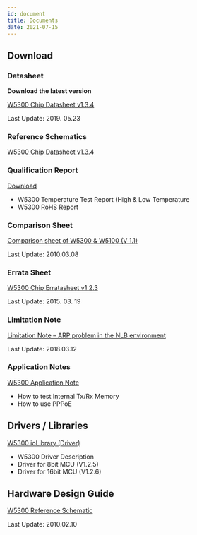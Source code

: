 ```yaml
---
id: document
title: Documents
date: 2021-07-15
---
```


## Download 

### Datasheet

**Download the latest version**

<a href="/img/products/w5300/W5300_DS_V134E.pdf" target="_blank">W5300 Chip Datasheet v1.3.4</a>

Last Update: 2019. 05.23

### Reference Schematics

<a href="/img/products/w5300/W5300_DS_V134E.pdf" target="_blank">W5300 Chip Datasheet v1.3.4</a>

### Qualification Report

<a href="/img/products/w5300/W5300_Qualification_Report.zip" target="_blank">Download</a>

- W5300 Temperature Test Report (High & Low Temperature
- W5300 RoHS Report

### Comparison Sheet

<a href="/img/products/w5300/Comparison_Sheet_between_W5100_and_W5300_V1.1_kor.pdf" target="_blank">Comparison sheet of W5300 & W5100 (V 1.1)</a>

Last Update: 2010.03.08

### Errata Sheet

<a href="/img/products/w5300/W5300_ET_V123E(1).pdf" target="_blank">W5300 Chip Erratasheet v1.2.3</a>

Last Update: 2015. 03. 19

### Limitation Note

<a href="/img/products/w7500/w7500_arp_problem_in_the_nlb.pdf" target="_blank">Limitation Note – ARP problem in the NLB environment</a>

Last Update: 2018.03.12

### Application Notes

<a href="/img/products/w5300/W5300_app_note.zip" target="_blank">W5300 Application Note</a>

- How to test Internal Tx/Rx Memory
- How to use PPPoE

## Drivers / Libraries

[W5300 ioLibrary (Driver)](https://github.com/Wiznet/ioLibrary_Driver)

- W5300 Driver Description
- Driver for 8bit MCU (V1.2.5)
- Driver for 16bit MCU (V1.2.6)

## Hardware Design Guide

<a href="/img/products/w5300/W5300_ref_schematics(2010_2_12).zip" target="_blank">W5300 Reference Schematic</a>

Last Update: 2010.02.10